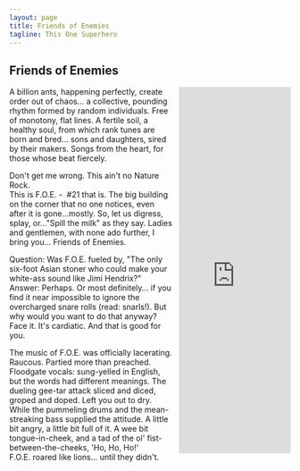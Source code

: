 ```yaml
---
layout: page
title: Friends of Enemies
tagline: This One Superhero
---
```


## Friends of Enemies

<iframe style="float: right; margin-left: 10px; border: 0; width: 200px; height: 656px;" src="https://bandcamp.com/EmbeddedPlayer/album=2744059676/size=large/bgcol=ffffff/linkcol=0687f5/transparent=true/" seamless><a href="https://foe21.bandcamp.com/album/fife-sucks-live-at-java-jump">Fife Sucks - Live at Java Jump by Friends of Enemies</a></iframe>

A billion ants, happening perfectly, create order out of chaos...  a collective, pounding rhythm formed by random individuals. Free of monotony, flat lines. A fertile soil, a healthy soul, from which rank tunes are born and bred... sons and daughters, sired by their makers.  Songs from the heart, for those whose beat fiercely.

Don't get me wrong. This ain't no Nature Rock.<br />
This is F.O.E. -  #21 that is. The big building on the corner that no one notices, even after it is gone...mostly. So, let us digress, splay, or..."Spill the milk" as they say. Ladies and gentlemen, with none ado further, I bring you...  Friends of Enemies.

Question: Was F.O.E. fueled by, "The only six-foot Asian stoner who could make your white-ass sound like Jimi Hendrix?"<br />
Answer: Perhaps. Or most definitely... if you find it near impossible to ignore the overcharged snare rolls (read: snarls!). But why would you want to do that anyway? Face it. It's cardiatic. And that is good for you.

The music of F.O.E. was officially lacerating. Raucous. Partied more than preached. Floodgate vocals: sung-yelled in English, but the words had different meanings. The dueling gee-tar attack sliced and diced, groped and doped. Left you out to dry. While the pummeling drums and the mean-streaking bass supplied the attitude. A little bit angry, a little bit full of it. A wee bit tongue-in-cheek, and a tad of the ol' fist-between-the-cheeks, 'Ho, Ho, Ho!'<br />
F.O.E.  roared like lions... until they didn't.

